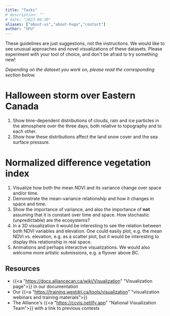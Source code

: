 ```yaml
---
title: "Tasks"
# description: ""
# date: "2023-06-30"
aliases: ["about-us","about-hugo","contact"]
author: "SFU"
---
```


These guidelines are just suggestions, not the instructions. We would like to see unusual approaches and novel
visualizations of these datasets. Please experiment with your tool of choice, and don't be afraid to try
something new!

*Depending on the dataset you work on, please read the corresponding section below.*

<!-- <br> -->

# Halloween storm over Eastern Canada

1. Show time-dependent distributions of clouds, rain and ice particles in the atmosphere over the three days,
   both relative to topography and to each other.
1. Show how these distributions affect the land snow cover and the sea surface pressure.





<!-- <br> -->

# Normalized difference vegetation index

1. Visualize how both the mean NDVI and its variance change over space and/or time.
1. Demonstrate the mean-variance relationship and how it changes in space and time.
1. Show the importance of variance, and also the importance of **not** assuming that it is constant over time
   and space. How stochastic (unpredictable) are the ecosystems?
1. In a 3D visualization it would be interesting to see the relation between both NDVI variables and
   elevation. One could easily plot, e.g. the mean NDVI vs. elevation, e.g. as a scatter plot, but it would be
   interesting to display this relationship in real space.
1. Animations and perhaps interactive visualizations. We would also welcome more artistic submissions, e.g. a
   flyover above BC.



<!-- 1. How does the relationship between the mean NDVI and its variance vary spatially? We would like to see -->
<!--    different ways of representing this relationship. -->



<!-- Not sure what you mean by "projected". If you referring to projection onto a sphere (if their rendering is 3D) -->
<!-- or a cartographic projection (if 2D), then we’ll leave it to participants. The goal of the contest is to see -->
<!-- unusual ideas and approaches, so I’d rather not limit to a specific view. -->





<!-- question to Stefano: -->
<!-- - how is V(NDVI) defined exactly? Is it spatial or temporal variance? -->



## Resources

- {{<a "https://docs.alliancecan.ca/wiki/Visualization" "Visualization page">}} in our documentation
- Our {{<a "https://training.westdri.ca/tools/visualization" "visualization webinars and training materials">}}
- The Alliance's {{<a "https://ccvis.netlify.app" "National Visualization Team">}} with a link to previous
  contests


<!-- {{<a "link" "text">}} -->
